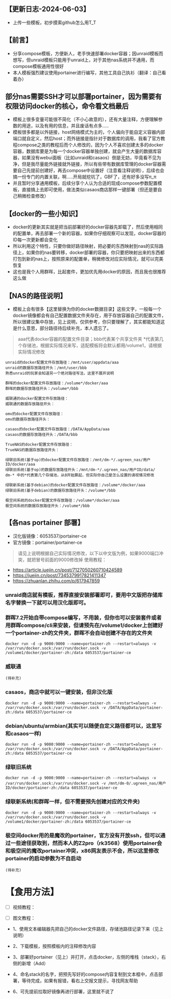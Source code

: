 ## 【更新日志-2024-06-03】
- 上传一些模板，初步摸索github怎么用T_T

## 【前言】
- 分享compose模板，方便新人，老手快速部署docker容器；因unraid模板而想写，但unraid模板只能用于unraid上，对于其他nas系统并不通用，而compose模板通用性很好
- 本人模板强烈建议使用portainer进行编写，其他工具自己执衫（翻译：自己看着办）

## 部分nas需要SSH才可以部署portainer，因为需要有权限访问docker的核心，命令看文档最后
- 模板上很多变量可能很不简化（不小心故意的），还有大量注释，方便理解参数的用途，以及有用的信息，并且废话有点多.....
- 模板很多都是以外链接，host网络模式为主的，个人偏向于能自定义容器内部端口就自定义，然后host；而外链接是指针对于数据库的调用，我看了官方教程compose之类的教程后而个人修改的，因为个人不喜欢创建太多的docker容器，数据库要是为每一个docker容器单独创建，就会产生大量的数据库容器，如果没有webui面板（比如unraid和casaos）倒是无妨，毕竟看不见为净，但是我尽量能外链接就外链接，所以有些带有数据库管理的docker容器需要自己先提前创建好，再去compose中设置好（注意看注释说明），后续也会搞一份专门的内置关联，啊.....开局就挖坑了，GBF了，还有好多没写π_π
- 并且暂时分享通用模板，后续分享个人认为合适的现成compose参数配置模板，直接搞上去即可使用，做法类似casaos商店那样一键部署（但还是要自己稍微检查修改）

## 【docker的一些小知识】
- docker的更新其实就是把当前部署好的docker容器先卸载了，然后使用相同的配置单，再去部署一个新的容器，如果你仔细观察可以发现，docker容器的ID每一次更新都会变化
- 所以利用这个特性，只要你做好路径映射，把必要的东西映射到nas的实际路径上，如果你的nas要转移，docker部署的容器，你只要把映射出来的东西都打包到新的nas上，按照原来的配置单，稍微修改对应实际情况，就可以完美恢复
- 这也是我个人用群晖，比起套件，更加优先用docker的原因，而且我也很推荐这么做

## 【NAS的路径说明】
- 模板上会有很多【这里替换为你的docker数据目录】这些文字，一般每一个docker镜像都会有自己配置数据文件夹存在，用于存放容器自己的配置文件，所以很建议集中存放，见上说明，仅供参考，你只要理解了，其实都能知道这是什么意思，部分路径待后续补充，本人遗忘了。
> aaa代表docker容器的配置文件目录；bbb代表某个共享文件夹
>  *代表第几个存储池，根据实际情况来写，适配模板将会默认都用/volume1，请根据实际情况修改

```shell
unraid的docker配置文件存放路径：/mnt/user/appdata/aaa
unraid的数据存放路径开头：/mnt/user/bbb
熟悉unraid的玩家会知道另一个绝对路径写法，这里不展开说明
```
```shell
群晖的docker配置文件存放路径：/volume*/docker/aaa
群晖的数据存放路径开头：/volume*/bbb
```
```shell
威联通的docker配置文件存放路径：
威联通的数据存放路径开头：
```
```shell
omv的docker配置文件存放路径：
omv的数据存放路径开头：
```
```shell
casaos的docker配置文件存放路径：/DATA/AppData/aaa
casaos的数据存放路径开头：/DATA/bbb
```
```shell
TrueNAS的docker配置文件存放路径：
TrueNAS的数据存放路径开头：
```
```shell
绿联旧系统(基于op)的docker配置文件存放路径：/mnt/dm-*/.ugreen_nas/用户ID/docker/aaa
绿联旧系统(基于op)的数据存放路径开头：/mnt/dm-*/.ugreen_nas/用户ID/data/
dm-* 中的*代表第几个存储池，从0开始算起，但实际你自己是怎么设置的请视情况修改
```
```shell
绿联新系统(基于debian)的docker配置文件存放路径：/volume*/docker/aaa
绿联旧系统(基于debian)的数据存放路径开头：/volume*/bbb
```
```shell
极空间系统的docker配置文件存放路径：/volume*/docker/aaa
极空间系统的数据存放路径开头：/volume*/bbb
```

## 【各nas portainer 部署】
- 汉化版镜像：6053537/portainer-ce
- 官方镜像：portainer/portainer-ce
> 请见上说明根据自己实际情况修改，以下以中文版为例，如果9000端口冲突，就把冒号前面的9000修改掉
> 使用教程：
- https://article.juejin.cn/post/7127050260710424589
- https://juejin.cn/post/7345379917821411347
- https://zhuanlan.zhihu.com/p/617947859

### unraid商店就有模板，推荐直接安装部署即可，要用中文版把存储库名字替换一下就可以用汉化版即可。

### 群晖7.2开始自带compose编写，不用装，但你也可以安装套件或者用群晖compose/cli来安装，但请预先在/volume1/docker上创建好一个portainer-zh的文件夹，群晖不会自动创建不存在的文件夹
```shell
docker run -d -p 9000:9000 --name=portainer-zh --restart=always -v /var/run/docker.sock:/var/run/docker.sock -v /volume1/docker/portainer-zh:/data 6053537/portainer-ce
```

### 威联通
```shell
(待补充)
```

### casaos，商店中就可以一键安装，但非汉化版
```shell
docker run -d -p 9000:9000 --name=portainer-zh --restart=always -v /var/run/docker.sock:/var/run/docker.sock -v /DATA/AppData/portainer-zh:/data 6053537/portainer-ce
```

### debian/ubuntu/armbian(其实可以随便自定义路径都可以，这里写和casaos一样)
```shell
docker run -d -p 9000:9000 --name=portainer-zh --restart=always -v /var/run/docker.sock:/var/run/docker.sock -v /DATA/AppData/portainer-zh:/data 6053537/portainer-ce
```

### 绿联旧系统
```shell
docker run -d -p 9000:9000 --name=portainer-zh --restart=always -v /var/run/docker.sock:/var/run/docker.sock -v /mnt/dm-0/.ugreen_nas/用户ID/docker/portainer-zh:/data 6053537/portainer-ce
```

### 绿联新系统(和群晖一样，但不需要预先创建对应的文件夹)
```shell
docker run -d -p 9000:9000 --name=portainer-zh --restart=always -v /var/run/docker.sock:/var/run/docker.sock -v /volume1/docker/portainer-zh:/data 6053537/portainer-ce
```

### 极空间docker用的是魔改的portainer，官方没有开放ssh，但可以通过一些途径获取到，然而本人的Z2pro（rk3568）使用portainer会和极空间的魔改portainer冲突，x86网友表示不会，所以这里修改portainer的启动参数为不自启动
```shell
(待补充)
```

# 【食用方法】
- [ ] 视频教程：

- [ ] 图文教程：

- 1、使用文本编辑器先把自己的docker文件路径，存储池路径记录下来（见上说明）

- 2、下载模板，按照模板内的注释修改内容

- 3、部署好portainer（见上）并打开，点击docker，左侧的堆栈（stack），右侧的新增（Add）

- 4、命名stack的名字，把预先写好的compose内容复制到文本框中，点击部署，等待完成，如果有报错，看右上交报文提示，寻找网友帮助

- 6、可先提前拉取好镜像再进行部署，这里就不说了
